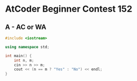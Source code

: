 # AtCoder Beginner Contest 152
## A - AC or WA
```cpp
#include <iostream>

using namespace std;

int main() {
    int n, m;
    cin >> n >> m;
    cout << (n == m ? "Yes" : "No") << endl;
}
```
